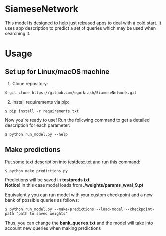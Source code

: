 # SiameseNetwork
This model is designed to help just released apps to deal with a cold start. It uses app description to predict a set of queries which may be used when searching it. 
# Usage
## Set up for Linux/macOS machine
1. Clone repository:<br/>
```console
$ git clone https://github.com/egorkrash/SiameseNetwork.git
```
2. Install requirements via pip:<br/>
```console
$ pip install -r requirements.txt
```
	
Now you're ready to use!
Run the following command to get a detailed description for each parameter:<br/>
```console
$ python run_model.py --help
```

## Make predictions
Put some text description into testdesc.txt and run this command:<br/>
```console
$ python make_predictions.py
```

Predictions will be saved in **testpreds.txt**.<br/>
**Notice**! In this case model loads from **./weights/params_wval_9.pt**

Equivalently you can run model with your custom checkpoint and a new bank of possible queries as follows:<br/>
```console
$ python run_model.py --make-predictions --load-model --checkpoint-path 'path to saved weights'
```
Thus, you can change the **bank_queries.txt** and the model will take into account new queries when making predictions
